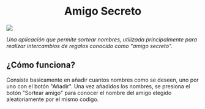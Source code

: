 <h1 align="center"> Amigo Secreto </h1>

   <p align="left">
   <img src="https://img.shields.io/badge/STATUS-%20COMPLETO-green">
   </p>


_Una aplicación que permite sortear nombres, utilizada principalmente para realizar intercambios de regalos conocido como "amigo secreto"._

## ¿Cómo funciona?
Consiste basicamente en añadir cuantos nombres como se deseen, uno por uno con el botón "Añadir".
Una vez añadidos los nombres, se presiona el botón "Sortear amigo" para conocer el nombre del amigo elegido aleatoriamente por el mismo codigo.
